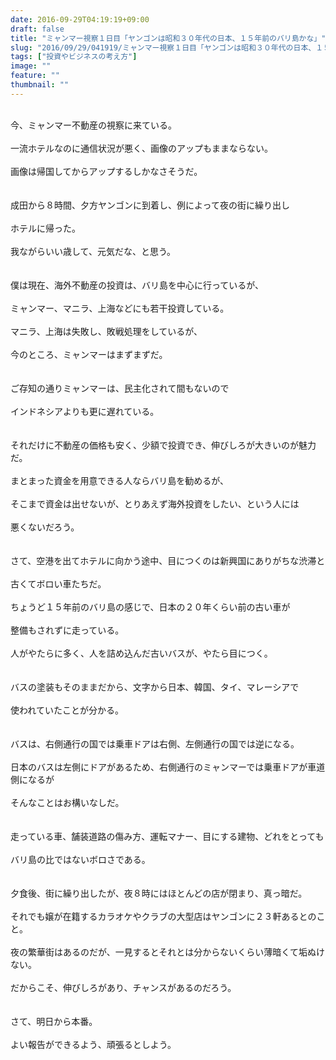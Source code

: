 ```yaml
---
date: 2016-09-29T04:19:19+09:00
draft: false
title: "ミャンマー視察１日目「ヤンゴンは昭和３０年代の日本、１５年前のバリ島かな」"
slug: "2016/09/29/041919/ミャンマー視察１日目「ヤンゴンは昭和３０年代の日本、１５年前のバリ島かな」"
tags: ["投資やビジネスの考え方"]
image: ""
feature: ""
thumbnail: ""
---
```

<br/>今、ミャンマー不動産の視察に来ている。<br/><br/>一流ホテルなのに通信状況が悪く、画像のアップもままならない。<br/><br/>画像は帰国してからアップするしかなさそうだ。<br/><br/><br/>成田から８時間、夕方ヤンゴンに到着し、例によって夜の街に繰り出し<br/><br/>ホテルに帰った。<br/><br/>我ながらいい歳して、元気だな、と思う。<br/><br/><br/>僕は現在、海外不動産の投資は、バリ島を中心に行っているが、<br/><br/>ミャンマー、マニラ、上海などにも若干投資している。<br/><br/>マニラ、上海は失敗し、敗戦処理をしているが、<br/><br/>今のところ、ミャンマーはまずまずだ。<br/><br/><br/>ご存知の通りミャンマーは、民主化されて間もないので<br/><br/>インドネシアよりも更に遅れている。<br/><br/><br/>それだけに不動産の価格も安く、少額で投資でき、伸びしろが大きいのが魅力だ。<br/><br/>まとまった資金を用意できる人ならバリ島を勧めるが、<br/><br/>そこまで資金は出せないが、とりあえず海外投資をしたい、という人には<br/><br/>悪くないだろう。<br/><br/><br/>さて、空港を出てホテルに向かう途中、目につくのは新興国にありがちな渋滞と<br/><br/>古くてボロい車たちだ。<br/><br/>ちょうど１５年前のバリ島の感じで、日本の２０年くらい前の古い車が<br/><br/>整備もされずに走っている。<br/><br/>人がやたらに多く、人を詰め込んだ古いバスが、やたら目につく。<br/><br/><br/>バスの塗装もそのままだから、文字から日本、韓国、タイ、マレーシアで<br/><br/>使われていたことが分かる。<br/><br/><br/>バスは、右側通行の国では乗車ドアは右側、左側通行の国では逆になる。<br/><br/>日本のバスは左側にドアがあるため、右側通行のミャンマーでは乗車ドアが車道側になるが<br/><br/>そんなことはお構いなしだ。<br/><br/><br/>走っている車、舗装道路の傷み方、運転マナー、目にする建物、どれをとっても<br/><br/>バリ島の比ではないボロさである。<br/><br/><br/>夕食後、街に繰り出したが、夜８時にはほとんどの店が閉まり、真っ暗だ。<br/><br/>それでも嬢が在籍するカラオケやクラブの大型店はヤンゴンに２３軒あるとのこと。<br/><br/>夜の繁華街はあるのだが、一見するとそれとは分からないくらい薄暗くて垢ぬけない。<br/><br/>だからこそ、伸びしろがあり、チャンスがあるのだろう。<br/><br/><br/>さて、明日から本番。<br/><br/>よい報告ができるよう、頑張るとしよう。<br/><br/><br/><br/><br/><br/><br/><br/><br/><br/><br/><br/><br/><br/><br/><br/><br/><br/><br/>

